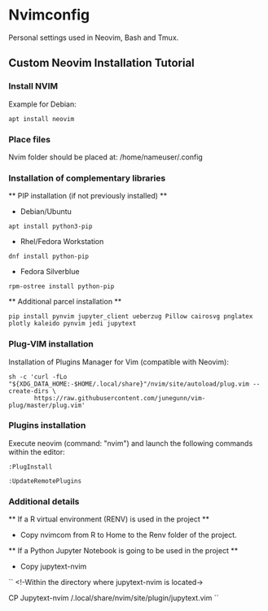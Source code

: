 # Nvimconfig

Personal settings used in Neovim, Bash and Tmux.

## Custom Neovim Installation Tutorial

### Install NVIM

Example for Debian:

```
apt install neovim
```

### Place files

Nvim folder should be placed at: /home/nameuser/.config

### Installation of complementary libraries

** PIP installation (if not previously installed) **

* Debian/Ubuntu

```
apt install python3-pip
```

* Rhel/Fedora Workstation

```
dnf install python-pip
```

* Fedora Silverblue
```
rpm-ostree install python-pip
```

** Additional parcel installation **

```
pip install pynvim jupyter_client ueberzug Pillow cairosvg pnglatex plotly kaleido pynvim jedi jupytext
```

### Plug-VIM installation

Installation of Plugins Manager for Vim (compatible with Neovim):

```
sh -c 'curl -fLo "${XDG_DATA_HOME:-$HOME/.local/share}"/nvim/site/autoload/plug.vim --create-dirs \
       https://raw.githubusercontent.com/junegunn/vim-plug/master/plug.vim'
```

### Plugins installation

Execute neovim (command: "nvim") and launch the following commands within the editor:

```
:PlugInstall

:UpdateRemotePlugins
```

### Additional details

** If a R virtual environment (RENV) is used in the project **

* Copy nvimcom from R to Home to the Renv folder of the project.

** If a Python Jupyter Notebook is going to be used in the project **

* Copy jupytext-nvim

``
<!-Within the directory where jupytext-nvim is located->

CP Jupytext-nvim /.local/share/nvim/site/plugin/jupytext.vim
``




